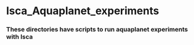 # Isca_Aquaplanet_experiments
### These directories have scripts to run aquaplanet experiments with Isca

